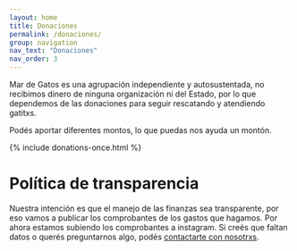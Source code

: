```yaml
---
layout: home
title: Donaciones
permalink: /donaciones/
group: navigation
nav_text: "Donaciones"
nav_order: 3
---
```


Mar de Gatos es una agrupación independiente y autosustentada, no recibimos dinero de ninguna organización ni
del Estado, por lo que dependemos de las donaciones para seguir rescatando y atendiendo gatitxs.

Podés aportar diferentes montos, lo que puedas nos ayuda un montón.

{% include donations-once.html %}

# Política de transparencia

Nuestra intención es que el manejo de las finanzas sea transparente, por eso vamos a publicar los comprobantes de los
gastos que hagamos. Por ahora estamos subiendo los comprobantes a instagram. Si creés que faltan datos o querés
preguntarnos algo, podés [contactarte con nosotrxs](/contacto).

